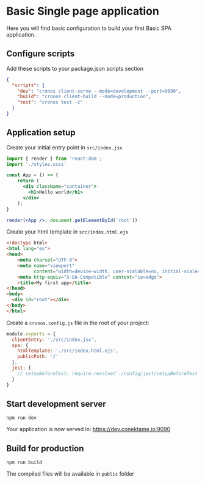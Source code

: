 # Basic Single page application

Here you will find basic configuration to build your first Basic SPA application.

## Configure scripts

Add these scripts to your package.json scripts section

```json
{
  "scripts": {
    "dev": "cronos client-serve --mode=development --port=9090",
    "build": "cronos client-build --mode=production",
    "test": "cronos test -c"
  }
}
```

## Application setup

Create your initial entry point in `src/index.jsx`

```jsx
import { render } from 'react-dom';
import './styles.scss'

const App = () => {
    return (
      <div className="container">
        <h1>Hello world</h1>
      </div>
    );
}

render(<App />, document.getElementById('root'))
```

Create your html template in `src/index.html.ejs`

```html
<!doctype html>
<html lang="es">
<head>
    <meta charset="UTF-8">
    <meta name="viewport"
          content="width=device-width, user-scalable=no, initial-scale=1.0, maximum-scale=1.0, minimum-scale=1.0">
    <meta http-equiv="X-UA-Compatible" content="ie=edge">
    <title>My first app</title>
</head>
<body>
  <div id="root"></div>
</body>
</html>
```

Create a `cronos.config.js` file in the root of your project:

```js
module.exports = {
  clientEntry: './src/index.jsx',
  spa: {
    htmlTemplate: './src/index.html.ejs',
    publicPath: '/'
  },
  jest: {
    // setupBeforeTest: require.resolve('./config/jest/setupBeforeTest'),
  }
}
```

## Start development server

```shell
npm run dev
```

Your application is now served in: https://dev.conektame.io:9090

## Build for production

```shell
npm run build
```

The compiled files will be available in `public` folder